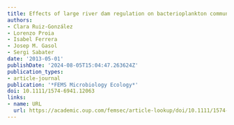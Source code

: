 ```yaml
---
title: Effects of large river dam regulation on bacterioplankton community structure
authors:
- Clara Ruiz-González
- Lorenzo Proia
- Isabel Ferrera
- Josep M. Gasol
- Sergi Sabater
date: '2013-05-01'
publishDate: '2024-08-05T15:04:47.263624Z'
publication_types:
- article-journal
publication: '*FEMS Microbiology Ecology*'
doi: 10.1111/1574-6941.12063
links:
- name: URL
  url: https://academic.oup.com/femsec/article-lookup/doi/10.1111/1574-6941.12063
---
```

